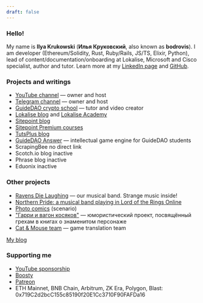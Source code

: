 ```yaml
---
draft: false
---
```


<article class="block wide-block">
  <h3>Hello!</h3>

  <p>
    My name is <strong>Ilya Krukowski</strong> (<strong>Илья Круковский</strong>, also known as <strong>bodrovis</strong>). I am developer (Ethereum/Solidity, Rust, Ruby/Rails, JS/TS, Elixir, Python), lead of content/documentation/onboarding at Lokalise, Microsoft and Cisco specialist, author and tutor. Learn more at my <a href="https://linkedin.com/in/bodrovis" target="_blank">LinkedIn page</a> and <a href="https://github.com/bodrovis" target="_blank">GitHub</a>.
  </p>
</article>

<article class="block wide-block">
  <h3>
    Projects and writings
  </h3>

  <ul>
    <li><a href="https://www.youtube.com/IlyaBodrovKrukowski" target="_blank">YouTube channel</a> &mdash; owner and host</li>
    <li><a href="https://t.me/dev_in_ruby_colors" target="_blank">Telegram channel</a> &mdash; owner and host</li>
    <li><a href="https://www.guidedao.xyz/" target="_blank">GuideDAO crypto school</a> &mdash; tutor and video creator</li>
    <li><a href="https://lokalise.com/blog/author/ilya/" target="_blank">Lokalise blog</a> and <a href="https://academy.lokalise.com/">Lokalise Academy</a></li>
    <li><a href="http://www.sitepoint.com/author/ibodrov/" target="_blank">Sitepoint blog</a></li>
    <li><a href="https://www.sitepoint.com/premium/users/ilyabodrov" target="_blank">Sitepoint Premium courses</a></li>
    <li><a href="https://tutsplus.com/authors/ilya-bodrov" target="_blank">TutsPlus blog</a></li>
    <li>
      <a href="https://github.com/bodrovis/MCSAnswer" target="_blank">GuideDAO Answer</a> &mdash; intellectual game engine for GuideDAO students
    </li>
    <li>ScrapingBee&nbsp;<span class="badge">no direct link</span></li>
    <li>Scotch.io blog&nbsp;<span class="badge">inactive</span></li>
    <li>Phrase blog&nbsp;<span class="badge">inactive</span></li>
    <li>Eduonix&nbsp;<span class="badge">inactive</span></li>
  </ul>
</article>

<article class="block wide-block">
  <h3>
    Other projects
  </h3>

  <ul>
    <li>
      <a href="https://ravensdielaughing.bandcamp.com" target="_blank">Ravens Die Laughing</a>
      &mdash; our musical band. Strange music inside!
    </li>
    <li>
      <a href="https://www.youtube.com/c/northernpridelotro" target="_blank">
        Northern Pride: a musical band playing in Lord of the Rings Online
      </a>
    </li>
    <li>
      <a href="https://vk.com/ossiania_legends" target="_blank">Photo comics</a> (scenario)
    </li>
    <li>
      <a href="https://harrypot.lol" target="_blank">"Гарри и вагон косяков"</a> &mdash; юмористический проект, посвящённый грехам в книгах о знаменитом персонаже
    </li>
    <li>
      <a href="https://catandmouseteam.xyz/" target="_blank">Cat &amp; Mouse team</a> &mdash; game translation team
    </li>
  </ul>
</article>

<div class="btn-group">
  <a href="/blog" class="btn btn-lg">My blog</a>
</div>

<article class="block wide-block">
  <h3>
    Supporting me
  </h3>

  <ul>
    <li>
      <a href="https://www.youtube.com/channel/UCN2waErKU52T_41pGgUimXw/join" target="_blank">
        YouTube sponsorship
      </a>
    </li>
    <li>
      <a href="https://boosty.to/bodrovis" target="_blank">Boosty</a>
    </li>
    <li>
      <a href="https://www.patreon.com/bodrovis" target="_blank">Patreon</a>
    </li>
    <li>
      ETH Mainnet, BNB Chain, Arbitrum, ZK Era, Polygon, Blast: 0x719C2d2bcC155c85190f20E1Cc3710F90FAFDa16
    </li>
  </ul>
</article>

<aside id="social-links" class="block">
  <a class="icon-github" title="GitHub" href="https://github.com/bodrovis" target="_blank"></a>
  <a class="icon-youtube" title="YouTube" href="https://www.youtube.com/@IlyaBodrovKrukowski" target="_blank"></a>
  <a class="icon-telegram" title="Telegram" href="https://t.me/dev_in_ruby_colors" target="_blank"></a>
  <a class="icon-linkedin" title="LinkedIn" href="https://linkedin.com/in/bodrovis" target="_blank"></a>
</aside>
